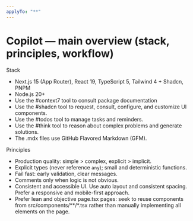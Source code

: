```yaml
---
applyTo: "**"
---
```


# Copilot — main overview (stack, principles, workflow)

Stack
- Next.js 15 (App Router), React 19, TypeScript 5, Tailwind 4 + Shadcn, PNPM
- Node.js 20+
- Use the #context7 tool to consult package documentation
- Use the #shadcn tool to request, consult, configure, and customize UI components.
- Use the #todos tool to manage tasks and reminders.
- Use the #think tool to reason about complex problems and generate solutions.
- The .mdx files use GitHub Flavored Markdown (GFM).


Principles
- Production quality: simple > complex, explicit > implicit.
- Explicit types (never reference `any`); small and deterministic functions.
- Fail fast: early validation, clear messages.
- Comments only when logic is not obvious.
- Consistent and accessible UI. Use auto layout and consistent spacing. Prefer a responsive and mobile-first approach.
- Prefer lean and objective page.tsx pages: seek to reuse components from src/components/**/*.tsx rather than manually implementing all elements on the page.
